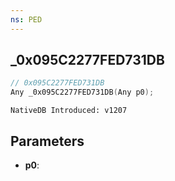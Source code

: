 ```yaml
---
ns: PED
---
```

## _0x095C2277FED731DB

```c
// 0x095C2277FED731DB
Any _0x095C2277FED731DB(Any p0);
```

```
NativeDB Introduced: v1207
```

## Parameters
* **p0**:
